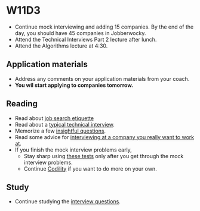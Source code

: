 # W11D3
* Continue mock interviewing and adding 15 companies. By the end of the day, you should have 45 companies in Jobberwocky.
* Attend the Technical Interviews Part 2 lecture after lunch.
* Attend the Algorithms lecture at 4:30.

## Application materials
* Address any comments on your application materials from your coach.  
* **You wil start applying to companies tomorrow.**

## Reading
* Read about [job search etiquette][job-search-etiquette]
* Read about a [typical technical interview][typical-interview].
* Memorize a few [insightful questions][good-questions].
* Read some advice for [interviewing at a company you really want to work at][hackreactor-article].
* If you finish the mock interview problems early,
    * Stay sharp using [these tests][algo-specs] only after you get through the mock interview problems.
    * Continue [Codility][codility] if you want to do more on your own.

## Study
* Continue studying the [interview questions][interview-questions].


[algo-specs]: https://github.com/jaysonvirissimo/practice-thy-algorithms
[algorithms-curriculum]: https://github.com/appacademy/algorithms-curriculum
[codility]: https://codility.com/demo/train/


[job-search-etiquette]: ../self-presentation/job_search_etiquette.md
[typical-interview]: ../interview-prep/typical_interview.md
[good-questions]: ../self-presentation/good_questions.md
[hackreactor-article]: http://venturebeat.com/2013/08/28/the-developers-guide-to-interviewing/?utm_source=feedburner&utm_medium=feed&utm_campaign=Feed%3A+Venturebeat+(VentureBeat)
[interview-questions]: https://docs.google.com/a/appacademy.io/spreadsheet/ccc?key=0AnnoREts_wUydHN3UGZfbDZIME1VTEY3Y3pUNWpZZGc#gid=0
